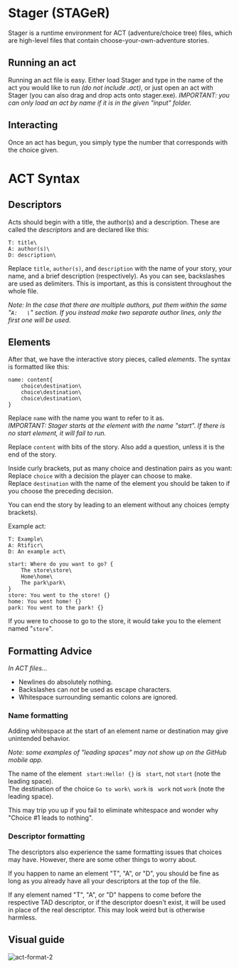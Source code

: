 # Stager (STAGeR)
Stager is a runtime environment for ACT (adventure/choice tree) files, which are high-level files that contain choose-your-own-adventure stories.
## Running an act
Running an act file is easy. Either load Stager and type in the name of the act you would like to run *(do not include .act)*, or just open an act with Stager (you can also drag and drop acts onto stager.exe).
*IMPORTANT: you can only load an act by name if it is in the given "input" folder.*
## Interacting
Once an act has begun, you simply type the number that corresponds with the choice given.
# ACT Syntax
## Descriptors
Acts should begin with a title, the author(s) and a description. These are called the *descriptors* and are declared like this:
```
T: title\
A: author(s)\
D: description\
```
Replace `title`, `author(s)`, and `description` with the name of your story, your name, and a brief description (respectively).
As you can see, backslashes are used as delimiters. This is important, as this is consistent throughout the whole file. 

*Note: In the case that there are multiple authors, put them within the same "`A:   \`" section. If you instead make two separate author lines, only the first one will be used.*

## Elements
After that, we have the interactive story pieces, called *elements*. The syntax is formatted like this:
```
name: content{
	choice\destination\
	choice\destination\
	choice\destination\
}
```
Replace `name` with the name you want to refer to it as.  
*IMPORTANT: Stager starts at the element with the name "start". If there is no start element, it will fail to run.*  

Replace `content` with bits of the story. Also add a question, unless it is the end of the story.

Inside curly brackets, put as many choice and destination pairs as you want:  
Replace `choice` with a decision the player can choose to make.  
Replace `destination` with the name of the element you should be taken to if you choose the preceding decision.

You can end the story by leading to an element without any choices (empty brackets).

Example act:
```  
T: Example\
A: Rtificr\
D: An example act\

start: Where do you want to go? {
	The store\store\
	Home\home\
	The park\park\
}
store: You went to the store! {}
home: You went home! {}
park: You went to the park! {}
```

If you were to choose to go to the store, it would take you to the element named "`store`". 

## Formatting Advice
*In ACT files...*
* Newlines do absolutely nothing.
* Backslashes can *not* be used as escape characters.
* Whitespace surrounding semantic colons are ignored.

### Name formatting
Adding whitespace at the start of an element name or destination may give unintended behavior.

*Note: some examples of "leading spaces" may not show up on the GitHub mobile app.*

The name of the element ` start:Hello! {}` is ` start`, not `start` (note the leading space).  
The destination of the choice `Go to work\ work` is ` work` not `work` (note the leading space).

This may trip you up if you fail to eliminate whitespace and wonder why "Choice #1 leads to nothing".

### Descriptor formatting
The descriptors also experience the same formatting issues that choices may have.
However, there are some other things to worry about.

If you happen to name an element "T", "A", or "D", you should be fine as long as you already have all your descriptors at the top of the file.  

If any element named "T", "A", or "D" happens to come before the respective TAD descriptor, or if the descriptor doesn't exist, it will be used in place of the real descriptor.
This may look weird but is otherwise harmless.
## Visual guide
![act-format-2](https://github.com/rtificr/stager/assets/102625530/18ea79a4-dc33-41a2-a208-82afbcf73e20)
